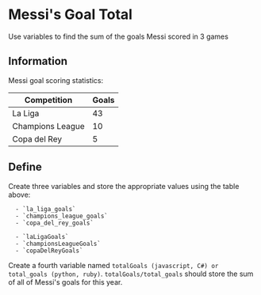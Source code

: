 # Messi's Goal Total

Use variables to find the sum of the goals Messi scored in 3 games

## Information

Messi goal scoring statistics:

Competition | Goals
-----|------
La Liga | 43
Champions League | 10
Copa del Rey | 5

## Define

Create three variables and store the appropriate values using the table above:

~~~if:python,ruby
  - `la_liga_goals`  
  - `champions_league_goals`
  - `copa_del_rey_goals`
~~~  
~~~if:javascript,csharp
  - `laLigaGoals`  
  - `championsLeagueGoals`
  - `copaDelReyGoals`
~~~  


Create a fourth variable named `totalGoals (javascript, C#) or total_goals (python, ruby)`. `totalGoals/total_goals` should store the sum of all
of Messi's goals for this year.
